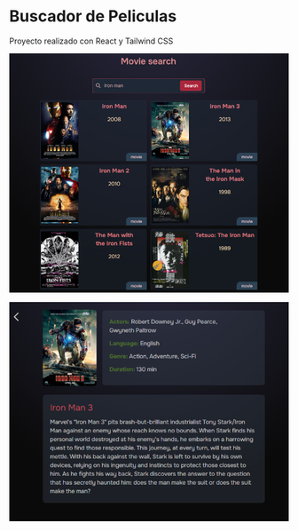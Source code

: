 # Buscador de Peliculas

Proyecto realizado con React y Tailwind CSS

![Captura de Pantalla en donde se previsualiza todas las películas](image.png)

![Captua de Pantalla en donde se previsualiza el detalle de una película ](image-1.png)
